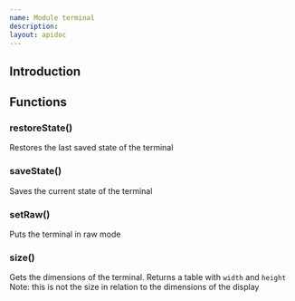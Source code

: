 ```yaml
---
name: Module terminal
description: 
layout: apidoc
---
```


## Introduction


## Functions
### restoreState()
Restores the last saved state of the terminal

### saveState()
Saves the current state of the terminal

### setRaw()
Puts the terminal in raw mode

### size()
Gets the dimensions of the terminal. Returns a table with `width` and `height`
Note: this is not the size in relation to the dimensions of the display

